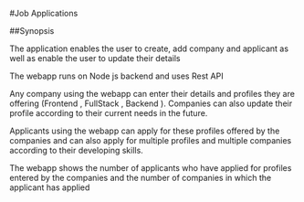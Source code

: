 #Job Applications

##Synopsis
 
The application enables the user to create, add company and applicant as well as enable the user to update their details

The webapp runs on Node js backend and uses Rest API

Any company using the webapp can enter their details and profiles they are offering (Frontend , FullStack
 , Backend ). Companies can also update their profile according to their current needs in the future.
 
Applicants using the webapp can apply for these profiles offered by the companies and can also apply for multiple
 profiles and multiple companies according to their developing skills.

The webapp shows the number of applicants who have applied for profiles entered by the companies and the number of
 companies in which the applicant has applied 

